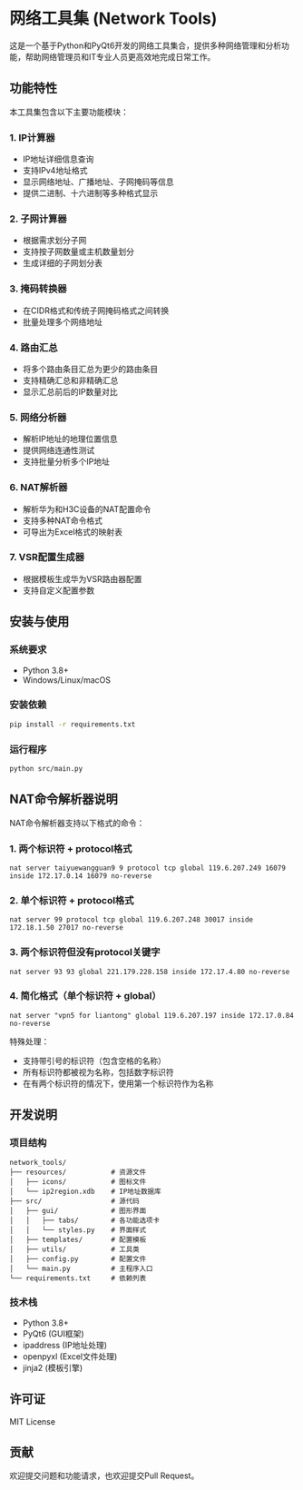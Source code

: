 # 网络工具集 (Network Tools)

这是一个基于Python和PyQt6开发的网络工具集合，提供多种网络管理和分析功能，帮助网络管理员和IT专业人员更高效地完成日常工作。

## 功能特性

本工具集包含以下主要功能模块：

### 1. IP计算器
- IP地址详细信息查询
- 支持IPv4地址格式
- 显示网络地址、广播地址、子网掩码等信息
- 提供二进制、十六进制等多种格式显示

### 2. 子网计算器
- 根据需求划分子网
- 支持按子网数量或主机数量划分
- 生成详细的子网划分表

### 3. 掩码转换器
- 在CIDR格式和传统子网掩码格式之间转换
- 批量处理多个网络地址

### 4. 路由汇总
- 将多个路由条目汇总为更少的路由条目
- 支持精确汇总和非精确汇总
- 显示汇总前后的IP数量对比

### 5. 网络分析器
- 解析IP地址的地理位置信息
- 提供网络连通性测试
- 支持批量分析多个IP地址

### 6. NAT解析器
- 解析华为和H3C设备的NAT配置命令
- 支持多种NAT命令格式
- 可导出为Excel格式的映射表

### 7. VSR配置生成器
- 根据模板生成华为VSR路由器配置
- 支持自定义配置参数

## 安装与使用

### 系统要求
- Python 3.8+
- Windows/Linux/macOS

### 安装依赖
```bash
pip install -r requirements.txt
```

### 运行程序
```bash
python src/main.py
```

## NAT命令解析器说明

NAT命令解析器支持以下格式的命令：

### 1. 两个标识符 + protocol格式
```
nat server taiyuewangguan9 9 protocol tcp global 119.6.207.249 16079 inside 172.17.0.14 16079 no-reverse
```

### 2. 单个标识符 + protocol格式
```
nat server 99 protocol tcp global 119.6.207.248 30017 inside 172.18.1.50 27017 no-reverse
```

### 3. 两个标识符但没有protocol关键字
```
nat server 93 93 global 221.179.228.158 inside 172.17.4.80 no-reverse
```

### 4. 简化格式（单个标识符 + global）
```
nat server "vpn5 for liantong" global 119.6.207.197 inside 172.17.0.84 no-reverse
```

特殊处理：
- 支持带引号的标识符（包含空格的名称）
- 所有标识符都被视为名称，包括数字标识符
- 在有两个标识符的情况下，使用第一个标识符作为名称

## 开发说明

### 项目结构
```
network_tools/
├── resources/           # 资源文件
│   ├── icons/           # 图标文件
│   └── ip2region.xdb    # IP地址数据库
├── src/                 # 源代码
│   ├── gui/             # 图形界面
│   │   ├── tabs/        # 各功能选项卡
│   │   └── styles.py    # 界面样式
│   ├── templates/       # 配置模板
│   ├── utils/           # 工具类
│   ├── config.py        # 配置文件
│   └── main.py          # 主程序入口
└── requirements.txt     # 依赖列表
```

### 技术栈
- Python 3.8+
- PyQt6 (GUI框架)
- ipaddress (IP地址处理)
- openpyxl (Excel文件处理)
- jinja2 (模板引擎)

## 许可证

MIT License

## 贡献

欢迎提交问题和功能请求，也欢迎提交Pull Request。
